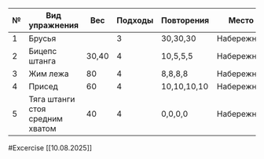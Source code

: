 
| №   | Вид упражнения                  | Вес   | Подходы | Повторения  | Место      |
| --- | ------------------------------- | ----- | ------- | ----------- | ---------- |
| 1   | Брусья                          |       | 3       | 30,30,30    | Набережная |
| 2   | Бицепс штанга                   | 30,40 | 4       | 10,5,5,5    | Набережная |
| 3   | Жим лежа                        | 80    | 4       | 8,8,8,8     | Набережная |
| 4   | Присед                          | 60    | 4       | 10,10,10,10 | Набережная |
| 5   | Тяга штанги стоя средним хватом | 40    | 4       | 0,0,0,0     | Набережная |

#Excercise
[[10.08.2025]]